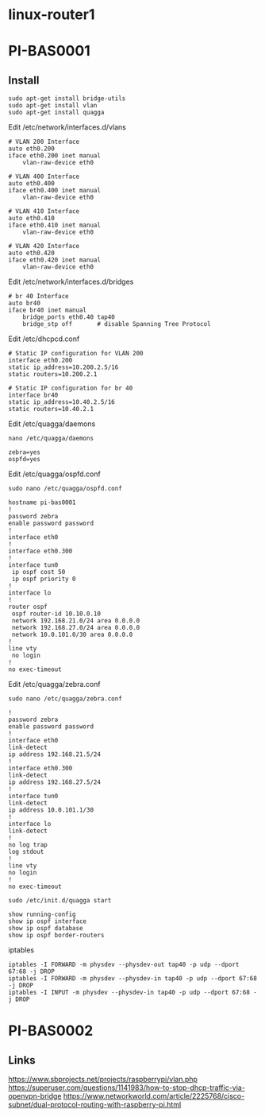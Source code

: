 # linux-router1


# PI-BAS0001

## Install

```
sudo apt-get install bridge-utils
sudo apt-get install vlan
sudo apt-get install quagga
```



Edit /etc/network/interfaces.d/vlans
```
# VLAN 200 Interface
auto eth0.200
iface eth0.200 inet manual
    vlan-raw-device eth0

# VLAN 400 Interface
auto eth0.400
iface eth0.400 inet manual
    vlan-raw-device eth0

# VLAN 410 Interface
auto eth0.410
iface eth0.410 inet manual
    vlan-raw-device eth0

# VLAN 420 Interface
auto eth0.420
iface eth0.420 inet manual
    vlan-raw-device eth0
```
Edit /etc/network/interfaces.d/bridges
```
# br 40 Interface
auto br40
iface br40 inet manual
    bridge_ports eth0.40 tap40
    bridge_stp off       # disable Spanning Tree Protocol
```

Edit /etc/dhcpcd.conf
```
# Static IP configuration for VLAN 200
interface eth0.200
static ip_address=10.200.2.5/16
static routers=10.200.2.1

# Static IP configuration for br 40
interface br40
static ip_address=10.40.2.5/16
static routers=10.40.2.1
```

Edit /etc/quagga/daemons
```
nano /etc/quagga/daemons

zebra=yes
ospfd=yes
```

Edit /etc/quagga/ospfd.conf
```
sudo nano /etc/quagga/ospfd.conf

hostname pi-bas0001
!
password zebra
enable password password
!
interface eth0
!
interface eth0.300
!
interface tun0
 ip ospf cost 50
 ip ospf priority 0
!
interface lo
!
router ospf
 ospf router-id 10.10.0.10
 network 192.168.21.0/24 area 0.0.0.0
 network 192.168.27.0/24 area 0.0.0.0
 network 10.0.101.0/30 area 0.0.0.0
!
line vty
 no login
!
no exec-timeout
```

Edit /etc/quagga/zebra.conf
```
sudo nano /etc/quagga/zebra.conf

!
password zebra
enable password password
!
interface eth0
link-detect
ip address 192.168.21.5/24
!
interface eth0.300
link-detect
ip address 192.168.27.5/24
!
interface tun0
link-detect
ip address 10.0.101.1/30
!
interface lo
link-detect
!
no log trap
log stdout
!
line vty
no login
!
no exec-timeout
```

```
sudo /etc/init.d/quagga start
```
```
show running-config
show ip ospf interface
show ip ospf database
show ip ospf border-routers
```

iptables
```
iptables -I FORWARD -m physdev --physdev-out tap40 -p udp --dport 67:68 -j DROP
iptables -I FORWARD -m physdev --physdev-in tap40 -p udp --dport 67:68 -j DROP
iptables -I INPUT -m physdev --physdev-in tap40 -p udp --dport 67:68 -j DROP
```



# PI-BAS0002


## Links
https://www.sbprojects.net/projects/raspberrypi/vlan.php
https://superuser.com/questions/1141983/how-to-stop-dhcp-traffic-via-openvpn-bridge
https://www.networkworld.com/article/2225768/cisco-subnet/dual-protocol-routing-with-raspberry-pi.html
